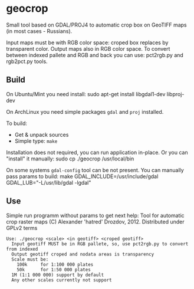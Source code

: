 geocrop
=======

Small tool based on GDAL/PROJ4 to automatic crop box on GeoTIFF maps (in most cases - Russians).

Input maps must be with RGB color space: croped box replaces by transparent color. 
Output maps also in RGB color space. To convert between indexed pallete and RGB and back you can use:
    pct2rgb.py 
and 
    rgb2pct.py
tools.

Build
-----

On Ubuntu/Mint you need install:
    sudo apt-get install libgdal1-dev libproj-dev

On ArchLinux you need simple packages `gdal` and `proj` installed.

To build:
  - Get & unpack sources
  - Simple type: `make`

Installation does not required, you can run application in-place. Or you can "install" it manually:
    sudo cp ./geocrop /usr/local/bin

On some systems `gdal-config` tool can be not present. You can manually pass params to build:
   make GDAL_INCLUDE=/usr/include/gdal GDAL_LUB="-L/usr/lib/gdal -lgdal"

Use
---

Simple run programm without params to get next help:
    Tool for automatic crop raster maps
    (C) Alexander 'hatred' Drozdov, 2012. Distributed under GPLv2 terms

    Use: ./geocrop <scale> <in geotiff> <croped geotiff>
      Input geotiff MUST be in RGB pallete, so, use pct2rgb.py to convert from indexed
      Output geotiff croped and nodata areas is transparency
      Scale must be:
        100k     for 1:100 000 plates
        50k      for 1:50 000 plates
      1M (1:1 000 000) support by default
      Any other scales currently not support

